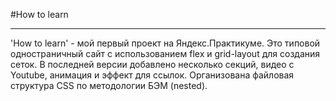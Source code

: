 #How to learn
***
'How to learn' - мой первый проект на Яндекс.Практикуме. Это типовой одностраничный сайт с использованием flex и grid-layout для создания сеток. 
В последней версии добавлено несколько секций, видео c Youtube, анимация и эффект для ссылок. Организована файловая структура CSS по методологии БЭМ (nested).